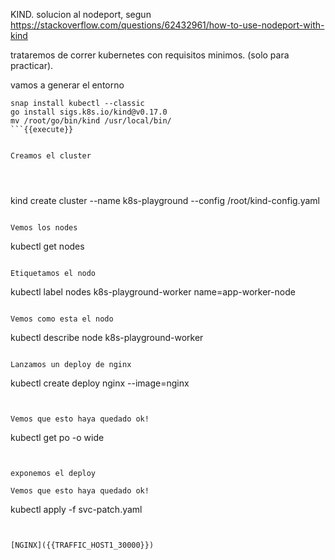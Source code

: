 KIND. solucion al nodeport, segun 
https://stackoverflow.com/questions/62432961/how-to-use-nodeport-with-kind


trataremos de correr kubernetes con requisitos minimos. (solo para practicar).

vamos a generar el entorno

```
snap install kubectl --classic
go install sigs.k8s.io/kind@v0.17.0
mv /root/go/bin/kind /usr/local/bin/
```{{execute}}


Creamos el cluster




```
kind create cluster --name k8s-playground --config /root/kind-config.yaml

```{{execute}}

Vemos los nodes

```
kubectl get nodes
```{{execute}}

Etiquetamos el nodo

```
kubectl label nodes k8s-playground-worker name=app-worker-node
```{{execute}}

Vemos como esta el nodo

```
kubectl describe node k8s-playground-worker 
```{{execute}}

Lanzamos un deploy de nginx

```
kubectl create deploy nginx --image=nginx
```{{execute}}


Vemos que esto haya quedado ok!
```
kubectl get po -o wide
```{{execute}}


exponemos el deploy

Vemos que esto haya quedado ok!
```
kubectl apply -f svc-patch.yaml
```{{execute}}


[NGINX]({{TRAFFIC_HOST1_30000}})




